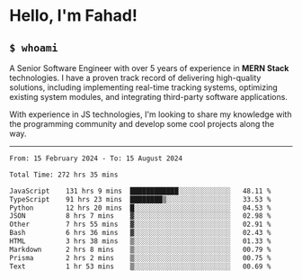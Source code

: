 <h1>Hello, I'm Fahad!</h1>

<h2><code>$ whoami</code></h2>

A Senior Software Engineer with over 5 years of experience in **MERN Stack** technologies. I have a proven track record of delivering high-quality solutions, including implementing real-time tracking systems, optimizing existing system modules, and integrating third-party software applications.

With experience in JS technologies, I'm looking to share my knowledge with the programming community and develop some cool projects along the way.

---

<!--START_SECTION:waka-->

```txt
From: 15 February 2024 - To: 15 August 2024

Total Time: 272 hrs 35 mins

JavaScript    131 hrs 9 mins  ████████████░░░░░░░░░░░░░   48.11 %
TypeScript    91 hrs 23 mins  ████████▒░░░░░░░░░░░░░░░░   33.53 %
Python        12 hrs 20 mins  █░░░░░░░░░░░░░░░░░░░░░░░░   04.53 %
JSON          8 hrs 7 mins    ▓░░░░░░░░░░░░░░░░░░░░░░░░   02.98 %
Other         7 hrs 55 mins   ▓░░░░░░░░░░░░░░░░░░░░░░░░   02.91 %
Bash          6 hrs 36 mins   ▓░░░░░░░░░░░░░░░░░░░░░░░░   02.43 %
HTML          3 hrs 38 mins   ▒░░░░░░░░░░░░░░░░░░░░░░░░   01.33 %
Markdown      2 hrs 8 mins    ▒░░░░░░░░░░░░░░░░░░░░░░░░   00.79 %
Prisma        2 hrs 2 mins    ▒░░░░░░░░░░░░░░░░░░░░░░░░   00.75 %
Text          1 hr 53 mins    ▒░░░░░░░░░░░░░░░░░░░░░░░░   00.69 %
```

<!--END_SECTION:waka-->

<!--
**heyFahad/heyFahad** is a ✨ _special_ ✨ repository because its `README.md` (this file) appears on your GitHub profile.

Here are some ideas to get you started:

- 🔭 I’m currently working on ...
- 🌱 I’m currently learning ...
- 👯 I’m looking to collaborate on ...
- 🤔 I’m looking for help with ...
- 💬 Ask me about ...
- 📫 How to reach me: ...
- 😄 Pronouns: ...
- ⚡ Fun fact: ...
-->
